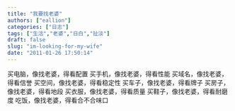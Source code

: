 ```yaml
---
title: "我要找老婆"
authors: ["eallion"]
categories: ["日志"]
tags: ["生活","老婆","日白","扯淡"]
draft: false
slug: "im-looking-for-my-wife"
date: "2011-01-26 17:50:14"
---
```


买电脑，像找老婆，得看配置
买手机，像找老婆，得看性能
买域名，像找老婆，得看信誉
买空间，像找老婆，得看稳定性
买车子，像找老婆，得看牌子
买房子，像找老婆，得看地段
买衣服，像找老婆，得看质量
买鞋子，像找老婆，得看耐磨度
吃饭，像找老婆，得看合不合味口
